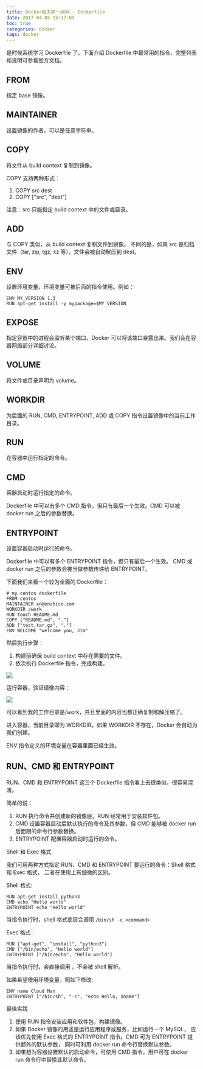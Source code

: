 ```yaml
---
title: Docker每天学一点04 - Dockerfile
date: 2017-04-05 15:17:09
toc: true
categories: docker
tags: docker
---
```


是时候系统学习 Dockerfile 了，下面介绍 Dockerfile 中最常用的指令，完整列表和说明可参看官方文档。<!--more-->

## FROM

指定 base 镜像。

## MAINTAINER

设置镜像的作者，可以是任意字符串。

## COPY

将文件从 build context 复制到镜像。

COPY 支持两种形式：

1. COPY src dest
2. COPY ["src", "dest"]

注意：src 只能指定 build context 中的文件或目录。

## ADD

与 COPY 类似，从 build context 复制文件到镜像。
不同的是，如果 src 是归档文件（tar, zip, tgz, xz 等），文件会被自动解压到 dest。

## ENV

设置环境变量，环境变量可被后面的指令使用。例如：

```
ENV MY_VERSION 1.3
RUN apt-get install -y mypackage=$MY_VERSION
```

## EXPOSE

指定容器中的进程会监听某个端口，Docker 可以将该端口暴露出来。我们会在容器网络部分详细讨论。

## VOLUME

将文件或目录声明为 volume。

## WORKDIR

为后面的 RUN, CMD, ENTRYPOINT, ADD 或 COPY 指令设置镜像中的当前工作目录。

## RUN

在容器中运行指定的命令。

## CMD

容器启动时运行指定的命令。

Dockerfile 中可以有多个 CMD 指令，但只有最后一个生效。CMD 可以被 docker run 之后的参数替换。

## ENTRYPOINT

设置容器启动时运行的命令。

Dockerfile 中可以有多个 ENTRYPOINT 指令，但只有最后一个生效。
CMD 或 docker run 之后的参数会被当做参数传递给 ENTRYPOINT。

下面我们来看一个较为全面的 Dockerfile：
```
# my centos dockerfile
FROM centos
MAINTAINER xn@enzhico.com
WORKDIR /work
RUN touch README.md
COPY ["README.md", "."]
ADD ["test.tar.gz", "."]
ENV WELCOME "welcome you, Jim"
```

然后执行步骤：

1. 构建前确保 build context 中存在需要的文件。
2. 依次执行 Dockerfile 指令，完成构建。

![](https://xnstatic-1253397658.file.myqcloud.com/docker15.png)

运行容器，验证镜像内容：

![](https://xnstatic-1253397658.file.myqcloud.com/docker16.png)

可以看到我的工作目录是/work，并且里面的内容也都正确复制和解压缩了。

进入容器，当前目录即为 WORKDIR。如果 WORKDIR 不存在，Docker 会自动为我们创建。

ENV 指令定义的环境变量在容器里面已经生效。

## RUN、CMD 和 ENTRYPOINT

RUN、CMD 和 ENTRYPOINT 这三个 Dockerfile 指令看上去很类似，很容易混淆。

简单的说：

1. RUN 执行命令并创建新的镜像层，RUN 经常用于安装软件包。
2. CMD 设置容器启动后默认执行的命令及其参数，但 CMD 能够被 docker run 后面跟的命令行参数替换。
3. ENTRYPOINT 配置容器启动时运行的命令。

Shell 和 Exec 格式

我们可用两种方式指定 RUN、CMD 和 ENTRYPOINT 要运行的命令：Shell 格式和 Exec 格式，
二者在使用上有细微的区别。

Shell 格式:

```
RUN apt-get install python3  
CMD echo "Hello world"  
ENTRYPOINT echo "Hello world" 
```

当指令执行时，shell 格式底层会调用 `/bin/sh -c <command>`

Exec 格式：

```
RUN ["apt-get", "install", "python3"]  
CMD ["/bin/echo", "Hello world"]  
ENTRYPOINT ["/bin/echo", "Hello world"]
```

当指令执行时，会直接调用 <command>，不会被 shell 解析。

如果希望使用环境变量，照如下修改:
```
ENV name Cloud Man  
ENTRYPOINT ["/bin/sh", "-c", "echo Hello, $name"]
```

最佳实践

1. 使用 RUN 指令安装应用和软件包，构建镜像。
2. 如果 Docker 镜像的用途是运行应用程序或服务，比如运行一个 MySQL，
应该优先使用 Exec 格式的 ENTRYPOINT 指令。CMD 可为 ENTRYPOINT 提供额外的默认参数，
同时可利用 docker run 命令行替换默认参数。
3. 如果想为容器设置默认的启动命令，可使用 CMD 指令。用户可在 docker run 命令行中替换此默认命令。







